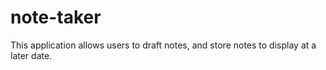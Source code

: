 # note-taker
This application allows users to draft notes, and store notes to display at a later date.
